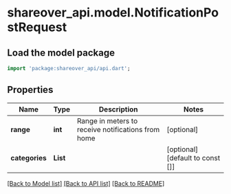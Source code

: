 # shareover_api.model.NotificationPostRequest

## Load the model package
```dart
import 'package:shareover_api/api.dart';
```

## Properties
Name | Type | Description | Notes
------------ | ------------- | ------------- | -------------
**range** | **int** | Range in meters to receive notifications from home | [optional] 
**categories** | **List<String>** |  | [optional] [default to const []]

[[Back to Model list]](../README.md#documentation-for-models) [[Back to API list]](../README.md#documentation-for-api-endpoints) [[Back to README]](../README.md)


